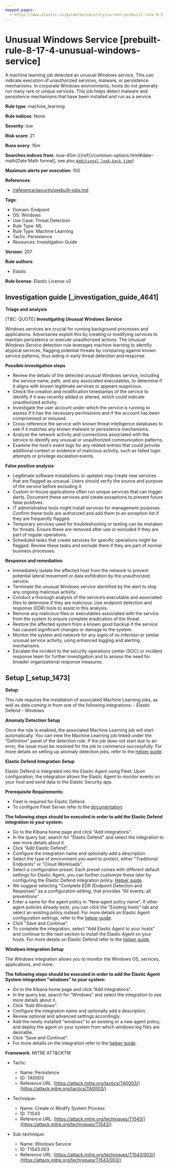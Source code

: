 ```yaml
---
mapped_pages:
  - https://www.elastic.co/guide/en/security/current/prebuilt-rule-8-17-4-unusual-windows-service.html
---
```


# Unusual Windows Service [prebuilt-rule-8-17-4-unusual-windows-service]

A machine learning job detected an unusual Windows service, This can indicate execution of unauthorized services, malware, or persistence mechanisms. In corporate Windows environments, hosts do not generally run many rare or unique services. This job helps detect malware and persistence mechanisms that have been installed and run as a service.

**Rule type**: machine_learning

**Rule indices**: None

**Severity**: low

**Risk score**: 21

**Runs every**: 15m

**Searches indices from**: now-45m ({{ref}}/common-options.html#date-math[Date Math format], see also [`Additional look-back time`](docs-content://solutions/security/detect-and-alert/create-detection-rule.md#rule-schedule))

**Maximum alerts per execution**: 100

**References**:

* [/reference/security/prebuilt-jobs.md](/reference/prebuilt-jobs.md)

**Tags**:

* Domain: Endpoint
* OS: Windows
* Use Case: Threat Detection
* Rule Type: ML
* Rule Type: Machine Learning
* Tactic: Persistence
* Resources: Investigation Guide

**Version**: 207

**Rule authors**:

* Elastic

**Rule license**: Elastic License v2

## Investigation guide [_investigation_guide_4641]

**Triage and analysis**

[TBC: QUOTE]
**Investigating Unusual Windows Service**

Windows services are crucial for running background processes and applications. Adversaries exploit this by creating or modifying services to maintain persistence or execute unauthorized actions. The *Unusual Windows Service* detection rule leverages machine learning to identify atypical services, flagging potential threats by comparing against known service patterns, thus aiding in early threat detection and response.

**Possible investigation steps**

* Review the details of the detected unusual Windows service, including the service name, path, and any associated executables, to determine if it aligns with known legitimate services or appears suspicious.
* Check the creation and modification timestamps of the service to identify if it was recently added or altered, which could indicate unauthorized activity.
* Investigate the user account under which the service is running to assess if it has the necessary permissions and if the account has been compromised or misused.
* Cross-reference the service with known threat intelligence databases to see if it matches any known malware or persistence mechanisms.
* Analyze the network activity and connections associated with the service to identify any unusual or unauthorized communication patterns.
* Examine the host’s event logs for any related entries that could provide additional context or evidence of malicious activity, such as failed login attempts or privilege escalation events.

**False positive analysis**

* Legitimate software installations or updates may create new services that are flagged as unusual. Users should verify the source and purpose of the service before excluding it.
* Custom in-house applications often run unique services that can trigger alerts. Document these services and create exceptions to prevent future false positives.
* IT administrative tools might install services for management purposes. Confirm these tools are authorized and add them to an exception list if they are frequently flagged.
* Temporary services used for troubleshooting or testing can be mistaken for threats. Ensure these are removed after use or excluded if they are part of regular operations.
* Scheduled tasks that create services for specific operations might be flagged. Review these tasks and exclude them if they are part of normal business processes.

**Response and remediation**

* Immediately isolate the affected host from the network to prevent potential lateral movement or data exfiltration by the unauthorized service.
* Terminate the unusual Windows service identified by the alert to stop any ongoing malicious activity.
* Conduct a thorough analysis of the service’s executable and associated files to determine if they are malicious. Use endpoint detection and response (EDR) tools to assist in this analysis.
* Remove any malicious files or executables associated with the service from the system to ensure complete eradication of the threat.
* Restore the affected system from a known good backup if the service has caused significant changes or damage to the system.
* Monitor the system and network for any signs of re-infection or similar unusual service activity, using enhanced logging and alerting mechanisms.
* Escalate the incident to the security operations center (SOC) or incident response team for further investigation and to assess the need for broader organizational response measures.


## Setup [_setup_1473]

**Setup**

This rule requires the installation of associated Machine Learning jobs, as well as data coming in from one of the following integrations: - Elastic Defend - Windows

**Anomaly Detection Setup**

Once the rule is enabled, the associated Machine Learning job will start automatically. You can view the Machine Learning job linked under the "Definition" panel of the detection rule. If the job does not start due to an error, the issue must be resolved for the job to commence successfully. For more details on setting up anomaly detection jobs, refer to the [helper guide](docs-content://explore-analyze/machine-learning/anomaly-detection.md).

**Elastic Defend Integration Setup**

Elastic Defend is integrated into the Elastic Agent using Fleet. Upon configuration, the integration allows the Elastic Agent to monitor events on your host and send data to the Elastic Security app.

**Prerequisite Requirements:**

* Fleet is required for Elastic Defend.
* To configure Fleet Server refer to the [documentation](docs-content://reference/ingestion-tools/fleet/fleet-server.md).

**The following steps should be executed in order to add the Elastic Defend integration to your system:**

* Go to the Kibana home page and click "Add integrations".
* In the query bar, search for "Elastic Defend" and select the integration to see more details about it.
* Click "Add Elastic Defend".
* Configure the integration name and optionally add a description.
* Select the type of environment you want to protect, either "Traditional Endpoints" or "Cloud Workloads".
* Select a configuration preset. Each preset comes with different default settings for Elastic Agent, you can further customize these later by configuring the Elastic Defend integration policy. [Helper guide](docs-content://solutions/security/configure-elastic-defend/configure-an-integration-policy-for-elastic-defend.md).
* We suggest selecting "Complete EDR (Endpoint Detection and Response)" as a configuration setting, that provides "All events; all preventions"
* Enter a name for the agent policy in "New agent policy name". If other agent policies already exist, you can click the "Existing hosts" tab and select an existing policy instead. For more details on Elastic Agent configuration settings, refer to the [helper guide](docs-content://reference/ingestion-tools/fleet/agent-policy.md).
* Click "Save and Continue".
* To complete the integration, select "Add Elastic Agent to your hosts" and continue to the next section to install the Elastic Agent on your hosts. For more details on Elastic Defend refer to the [helper guide](docs-content://solutions/security/configure-elastic-defend/install-elastic-defend.md).

**Windows Integration Setup**

The Windows integration allows you to monitor the Windows OS, services, applications, and more.

**The following steps should be executed in order to add the Elastic Agent System integration "windows" to your system:**

* Go to the Kibana home page and click “Add integrations”.
* In the query bar, search for “Windows” and select the integration to see more details about it.
* Click “Add Windows”.
* Configure the integration name and optionally add a description.
* Review optional and advanced settings accordingly.
* Add the newly installed “windows” to an existing or a new agent policy, and deploy the agent on your system from which windows log files are desirable.
* Click “Save and Continue”.
* For more details on the integration refer to the [helper guide](https://docs.elastic.co/integrations/windows).

**Framework**: MITRE ATT&CKTM

* Tactic:

    * Name: Persistence
    * ID: TA0003
    * Reference URL: [https://attack.mitre.org/tactics/TA0003/](https://attack.mitre.org/tactics/TA0003/)

* Technique:

    * Name: Create or Modify System Process
    * ID: T1543
    * Reference URL: [https://attack.mitre.org/techniques/T1543/](https://attack.mitre.org/techniques/T1543/)

* Sub-technique:

    * Name: Windows Service
    * ID: T1543.003
    * Reference URL: [https://attack.mitre.org/techniques/T1543/003/](https://attack.mitre.org/techniques/T1543/003/)



